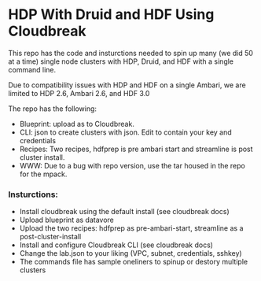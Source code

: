 # HDP With Druid and HDF Using Cloudbreak
This repo has the code and insturctions needed to spin up many (we did 50 at a time) single node clusters with HDP, Druid, and HDF with a single command line.

Due to compatibility issues with HDP and HDF on a single Ambari, we are limited to HDP 2.6, Ambari 2.6, and HDF 3.0

The repo has the following:
  - Blueprint: upload as to Cloudbreak.
  - CLI: json to create clusters with json. Edit to contain your key and credentials
  - Recipes: Two recipes, hdfprep is pre ambari start and streamline is post cluster install.
  - WWW: Due to a bug with repo version, use the tar housed in the repo for the mpack. 

### Insturctions:

  - Install cloudbreak using the default install (see cloudbreak docs)
  - Upload blueprint as datavore
  - Upload the two recipes: hdfprep as pre-ambari-start, streamline as a post-cluster-install
  - Install and configure Cloudbreak CLI (see cloudbreak docs)
  - Change the lab.json to your liking (VPC, subnet, credentials, sshkey)
  - The commands file has sample oneliners to spinup or destory multiple clusters
